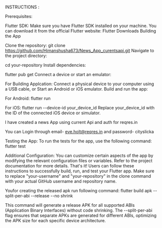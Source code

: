INSTRUCTIONS :

Prerequisites:

Flutter SDK: Make sure you have Flutter SDK installed on your machine. You can download it from the official Flutter website: Flutter Downloads Building the App

Clone the repository: git clone https://github.com/Himanshusha673/News_App_curentsapi.git Navigate to the project directory:

cd your-repository Install dependencies:

flutter pub get Connect a device or start an emulator:

For Building Applcation: Connect a physical device to your computer using a USB cable, or Start an Android or iOS emulator. Build and run the app:

For Android: flutter run

For iOS: flutter run --device-id your_device_id Replace your_device_id with the ID of the connected iOS device or simulator.


I have created a news App using current Api and auth for reqres.in

You can Login through email- eve.holt@reqres.in
and password- cityslicka












Testing the App: To run the tests for the app, use the following command: flutter test

Additional Configuration: You can customize certain aspects of the app by modifying the relevant configuration files or variables. Refer to the project documentation for more details. That's it! Users can follow these instructions to successfully build, run, and test your Flutter app. Make sure to replace "your-username" and "your-repository" in the clone command with your actual GitHub username and repository name.

Youfor creating the released apk run following command: flutter build apk --split-per-abi --release --no shrink

This command will generate a release APK for all supported ABIs (Application Binary Interfaces) without code shrinking. The --split-per-abi flag ensures that separate APKs are generated for different ABIs, optimizing the APK size for each specific device architecture.